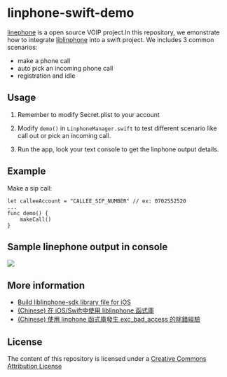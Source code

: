 # linphone-swift-demo

[linephone](https://www.linphone.org/) is a open source VOIP project.In this repository, we emonstrate how to integrate [liblinphone](http://www.linphone.org/technical-corner/liblinphone/overview) into a swift project. We includes 3 common scenarios: 

- make a phone call
- auto pick an incoming phone call
- registration and idle 

## Usage

1. Remember to modify Secret.plist to your account

2. Modify `demo()` in `LinphoneManager.swift` to test different scenario like call out or pick an incoming call. 
        
3. Run the app, look your text console to get the linphone output details.

## Example 

Make a sip call:

    let calleeAccount = "CALLEE_SIP_NUMBER" // ex: 0702552520
    ...
    func demo() {
        makeCall()
    }   
         
## Sample linephone output in console

![](https://i.imgur.com/HUs8kGx.png)

## More information

- [Build liblinphone-sdk library file for iOS](http://blog.codylab.com/ios-build-linphone-iphone-sdk/)
- [(Chinese) 在 iOS/Swift中使用 liblinphone 函式庫](http://blog.codylab.com/ios-liblinphone-setup/)
- [(Chinese) 使用 linphone 函式庫發生 exc_bad_access 的除錯經驗](http://blog.codylab.com/ios-linphone-exc-bad-access/)

## License

The content of this repository is licensed under a [Creative Commons Attribution License](http://creativecommons.org/licenses/by/3.0/us/)
